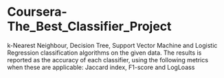 # Coursera-The_Best_Classifier_Project
k-Nearest Neighbour, Decision Tree, Support Vector Machine and Logistic Regression classification algorithms on the given data. The results is reported as the accuracy of each classifier, using the following metrics when these are applicable:  Jaccard index, F1-score and LogLoass
